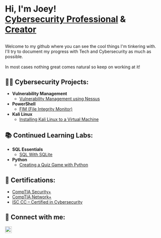 <h1>Hi, I'm Joey! <br/><a href="https://www.linkedin.com/in/joeykh/">Cybersecurity Professional</a> & <a href="https://github.com/joeyktx">Creator</a>

<h2></h2>
Welcome to my github where you can see the cool things I'm tinkering with. I'll try to document my progress with Tech and Cybersecurity as much as possible.<br />
<br />
In most cases nothing great comes natural so keep on working at it! <br />

<h2>👨‍💻 Cybersecurity Projects:</h2>

- <b>Vulnerability Management</b>
  - [Vulnerability Management using Nessus](https://github.com/joeykhtx/VulnerabilityManagementLab)
- <b>PowerShell</b>
  - [FIM (File Integrity Monitor)](https://github.com/joeykhtx/FIMLab)
- <b>Kali Linux</b>
  - [Installing Kali Linux to a Virtual Machine](https://github.com/joeykhtx/KaliLinuxWindowsInstall) 

<h2>📚 Continued Learning Labs:</h2>

- <b>SQL Essentials</b>
  - [SQL With SQLite](https://github.com/joeykhtx/UnderConstruction)
- <b>Python</b>
  - [Creating a Quiz Game with Python](https://github.com/joeykhtx/UnderConstruction)
  
<h2>🧾 Certifications:</h2>

  - [CompTIA Security+](https://i.imgur.com/95XbqAz.png)
  - [CompTIA Network+](https://i.imgur.com/rvTwoPu.png)
  - [ISC CC – Certified in Cybersecurity](https://i.imgur.com/uP9OVvG.png)

<h2> 🤳 Connect with me:</h2>

[<img align="left" alt="joeykh | LinkedIn" width="22px" src="https://cdn.jsdelivr.net/npm/simple-icons@v3/icons/linkedin.svg" />][linkedin]

[linkedin]: https://linkedin.com/in/joeykh

<!--

Here are some ideas to get you started:

- 🔭 I’m currently working on ...
- 🌱 I’m currently learning ...
- 👯 I’m looking to collaborate on ...
- 🤔 I’m looking for help with ...
- 💬 Ask me about ...
- 📫 How to reach me: ...
- 😄 Pronouns: ...
- ⚡ Fun fact: ...
-->
